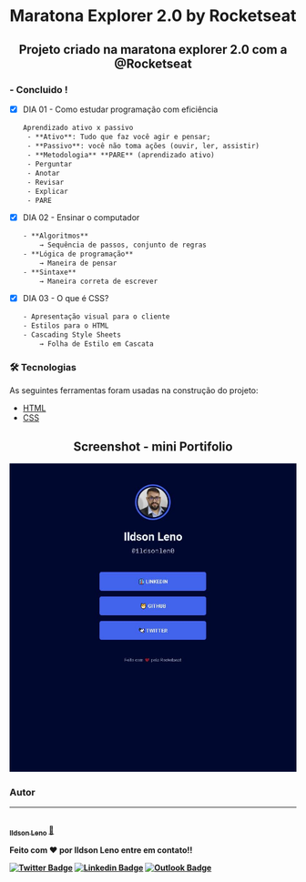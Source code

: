 <h1 align="center">Maratona Explorer 2.0 by Rocketseat</h1>
<h2 align="center">Projeto criado na maratona explorer 2.0 com a @Rocketseat</h2>

### - Concluido !

- [x] DIA 01 - Como estudar programação com eficiência
  
      Aprendizado ativo x passivo
       - **Ativo**: Tudo que faz você agir e pensar;
       - **Passivo**: você não toma ações (ouvir, ler, assistir)
       - **Metodologia** **PARE** (aprendizado ativo)
       - Perguntar
       - Anotar
       - Revisar
       - Explicar
       - PARE
  
- [x] DIA 02 - Ensinar o computador

      - **Algoritmos**
          → Sequência de passos, conjunto de regras
      - **Lógica de programação**
          → Maneira de pensar
      - **Sintaxe**
          → Maneira correta de escrever

- [x] DIA 03 - O que é CSS?

      - Apresentação visual para o cliente
      - Estilos para o HTML
      - Cascading Style Sheets
          → Folha de Estilo em Cascata

### 🛠 Tecnologias

As seguintes ferramentas foram usadas na construção do projeto:

- [HTML](https://developer.mozilla.org/pt-BR/docs/Web/HTML)
- [CSS](https://developer.mozilla.org/pt-BR/docs/Web/CSS)

<h2 align="center">Screenshot - mini Portifolio </h2>

<p align="center">
  <a>
    <img width="800" src="https://github.com/ildsonLeno/MaratonaExplorer2.0/blob/main/assets/print.JPG?raw=true">
  </a>
</p>

### Autor
---

<a href="https://github.com/ildsonLeno">
 <img style="border-radius: 50%;" src="https://avatars.githubusercontent.com/u/15676557?s=96&v=4" width="100px;" alt=""/>
 <br />
 <sub><b>Ildson Leno</a> <a href="https://github.com/ildsonLeno" title="GitHub">🚀</a>


Feito com ❤️ por Ildson Leno entre em contato!!

[![Twitter Badge](https://img.shields.io/badge/-@IldsonLeno-1ca0f1?style=flat-square&labelColor=1ca0f1&logo=twitter&logoColor=white&link=https://twitter.com/IldsonLeno)](https://twitter.com/IldsonLeno)
[![Linkedin Badge](https://img.shields.io/badge/-IldsonLeno-blue?style=flat-square&logo=Linkedin&logoColor=white&link=https://www.linkedin.com/in/ildsonleno/)](https://www.linkedin.com/in/ildsonleno/)
[![Outlook Badge](https://img.shields.io/badge/-ildson.leno@outlook.com-blue?style=flat-square&logo=Outlook&logoColor=white&link=mailto:ildson.leno@outlook.com)](mailto:ildson.leno@outloo.com)
